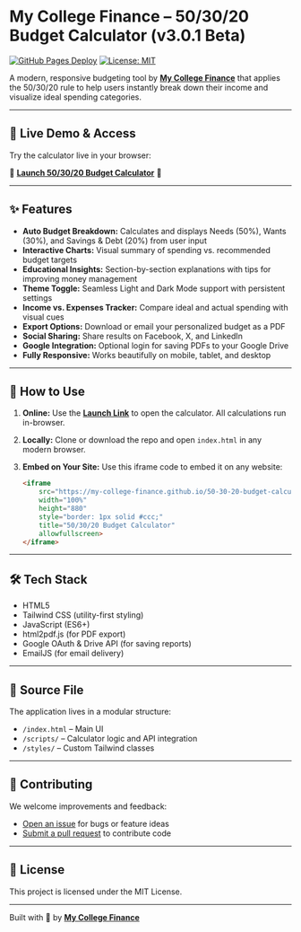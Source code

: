# My College Finance – 50/30/20 Budget Calculator (v3.0.1 Beta)

[![GitHub Pages Deploy](https://img.shields.io/github/deployments/My-College-Finance/50-30-20-budget-calculator-v3/github-pages?label=Live%20Calculator&style=flat-square&logo=github)](https://my-college-finance.github.io/50-30-20-budget-calculator-v3/)
[![License: MIT](https://img.shields.io/badge/License-MIT-blue.svg?style=flat-square)](https://opensource.org/licenses/MIT)  

A modern, responsive budgeting tool by **[My College Finance](https://www.mycollegefinance.com/)** that applies the 50/30/20 rule to help users instantly break down their income and visualize ideal spending categories.

---

## 🎯 Live Demo & Access

Try the calculator live in your browser:

🚀 **[Launch 50/30/20 Budget Calculator]([https://my-college-finance.github.io/50-30-20-budget-calculator-v3/](https://50-30-20-budget-calculator-mcf.replit.app/))** 🚀

---

## ✨ Features

*   **Auto Budget Breakdown:** Calculates and displays Needs (50%), Wants (30%), and Savings & Debt (20%) from user input
*   **Interactive Charts:** Visual summary of spending vs. recommended budget targets
*   **Educational Insights:** Section-by-section explanations with tips for improving money management
*   **Theme Toggle:** Seamless Light and Dark Mode support with persistent settings
*   **Income vs. Expenses Tracker:** Compare ideal and actual spending with visual cues
*   **Export Options:** Download or email your personalized budget as a PDF
*   **Social Sharing:** Share results on Facebook, X, and LinkedIn
*   **Google Integration:** Optional login for saving PDFs to your Google Drive
*   **Fully Responsive:** Works beautifully on mobile, tablet, and desktop

---

## 📘 How to Use

1.  **Online:** Use the [**Launch Link**]([https://my-college-finance.github.io/50-30-20-budget-calculator-v3/](https://50-30-20-budget-calculator-mcf.replit.app/)) to open the calculator. All calculations run in-browser.
2.  **Locally:** Clone or download the repo and open `index.html` in any modern browser.
3.  **Embed on Your Site:** Use this iframe code to embed it on any website:

    ```html
    <iframe
        src="https://my-college-finance.github.io/50-30-20-budget-calculator-v3/"
        width="100%"
        height="880"
        style="border: 1px solid #ccc;"
        title="50/30/20 Budget Calculator"
        allowfullscreen>
    </iframe>
    ```

---

## 🛠️ Tech Stack

*   HTML5  
*   Tailwind CSS (utility-first styling)  
*   JavaScript (ES6+)  
*   html2pdf.js (for PDF export)  
*   Google OAuth & Drive API (for saving reports)  
*   EmailJS (for email delivery)  

---

## 📁 Source File

The application lives in a modular structure:
- `/index.html` – Main UI
- `/scripts/` – Calculator logic and API integration
- `/styles/` – Custom Tailwind classes

---

## 🤝 Contributing

We welcome improvements and feedback:

- [Open an issue](https://github.com/My-College-Finance/50-30-20-budget-calculator-v3/issues) for bugs or feature ideas  
- [Submit a pull request](https://github.com/My-College-Finance/50-30-20-budget-calculator-v3/pulls) to contribute code

---

## 📄 License

This project is licensed under the MIT License.

---

Built with 💙 by **[My College Finance](https://www.mycollegefinance.com/)**  
